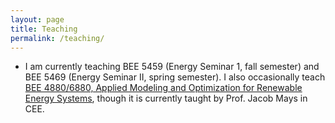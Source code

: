 ```yaml
---
layout: page
title: Teaching
permalink: /teaching/
---
```


* I am currently teaching BEE 5459 (Energy Seminar 1, fall semester) and BEE 5469 (Energy Seminar II, spring semester). I also occasionally teach [BEE 4880/6880, Applied Modeling and Optimization for Renewable Energy Systems](http://courses.cornell.edu), though it is currently taught by Prof. Jacob Mays in CEE. 